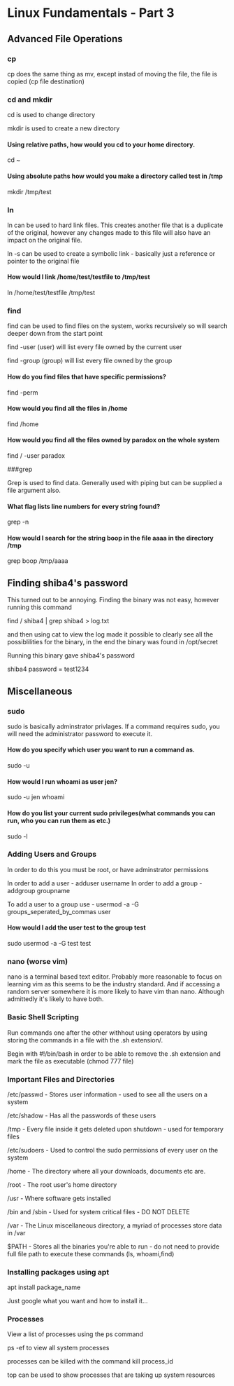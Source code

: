 # Linux Fundamentals - Part 3

## Advanced File Operations

### cp

cp does the same thing as mv, except instad of moving the file, the file is copied (cp file destination)

### cd and mkdir

cd is used to change directory

mkdir is used to create a new directory

#### Using relative paths, how would you cd to your home directory.

cd ~

#### Using absolute paths how would you make a directory called test in /tmp

mkdir /tmp/test

### ln

ln can be used to hard link files. This creates another file that is a duplicate of the original, however any changes made to this file will also have an impact on the original file.

ln -s can be used to create a symbolic link - basically just a reference or pointer to the original file

#### How would I link /home/test/testfile to /tmp/test

ln /home/test/testfile /tmp/test

### find

find can be used to find files on the system, works recursively so will search deeper down from the start point

find -user (user) will list every file owned by the current user

find -group (group) will list every file owned by the group

#### How do you find files that have specific permissions?

find -perm

#### How would you find all the files in /home

find /home

#### How would you find all the files owned by paradox on the whole system

find / -user paradox

###grep

Grep is used to find data. Generally used with piping but can be supplied a file argument also.

#### What flag lists line numbers for every string found?

grep -n
 
#### How would I search for the string boop in the file aaaa in the directory /tmp

grep boop /tmp/aaaa

## Finding shiba4's password

This turned out to be annoying. Finding the binary was not easy, however running this command

find / shiba4 | grep shiba4 > log.txt

and then using cat to view the log made it possible to clearly see all the possiblilities for the binary, in the end the binary was found in /opt/secret

Running this binary gave shiba4's password

shiba4 password = test1234

## Miscellaneous

### sudo

sudo is basically adminstrator privlages. If a command requires sudo, you will need the administrator password to execute it.

#### How do you specify which user you want to run a command as.

sudo -u

#### How would I run whoami as user jen?

sudo -u jen whoami

#### How do you list your current sudo privileges(what commands you can run, who you can run them as etc.)    

sudo -l

### Adding Users and Groups

In order to do this you must be root, or have adminstrator permissions

In order to add a user - adduser username
In order to add a group - addgroup groupname

To add a user to a group use - usermod -a -G groups_seperated_by_commas user

#### How would I add the user test to the group test

sudo usermod -a -G test test

### nano (worse vim)

nano is a terminal based text editor. Probably more reasonable to focus on learning vim as this seems to be the industry standard. And if accessing a random server somewhere it is more likely to have vim than nano. Although admittedly it's likely to have both.

### Basic Shell Scripting

Run commands one after the other withhout using operators by using storing the commands in a file with the .sh extension/.

Begin with #!/bin/bash in order to be able to remove the .sh extension and mark the file as executable (chmod 777 file)

### Important Files and Directories

/etc/passwd - Stores user information - used to see all the users on a system

/etc/shadow - Has all the passwords of these users

/tmp - Every file inside it gets deleted upon shutdown - used for temporary files

/etc/sudoers - Used to control the sudo permissions of every user on the system

/home - The directory where all your downloads, documents etc are.

/root - The root user's home directory

/usr - Where software gets installed 

/bin and /sbin - Used for system critical files - DO NOT DELETE

/var - The Linux miscellaneous directory, a myriad of processes store data in /var

$PATH - Stores all the binaries you're able to run - do not need to provide full file path to execute these commands (ls, whoami,find)

### Installing packages using apt

apt install package_name

Just google what you want and how to install it...

### Processes

View a list of processes using the ps command

ps -ef to view all system processes

processes can be killed with the command kill process_id

top can be used to show processes that are taking up system resources